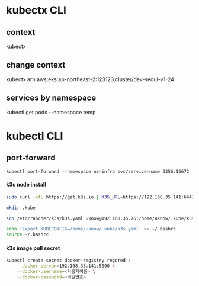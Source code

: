 # kubectx CLI
## context
kubectx

## change context
kubectx arn:aws:eks:ap-northeast-2:123123:cluster/dev-seoul-v1-24

## services by namespace
kubectl get pods --namespace temp

# kubectl CLI
## port-forward
```
kubectl port-forward --namespace ns-infra svc/service-name 3356:15672
```

#### k3s node install
```bash
sudo curl -sfL https://get.k3s.io | K3S_URL=https://192.168.35.141:6443 K3S_TOKEN= sh -
```

```bash
mkdir .kube
```

```bash
scp /etc/rancher/k3s/k3s.yaml uknow@192.168.35.76:/home/uknow/.kube/k3s.yaml
```

```bash
echo 'export KUBECONFIG=/home/uknow/.kube/k3s.yaml' >> ~/.bashrc
source ~/.bashrc
```

#### k3s image pull secret
```bash
kubectl create secret docker-registry regcred \
    --docker-server=192.168.35.141:5000 \
    --docker-username=<사용자이름> \
    --docker-password=<비밀번호>
```
